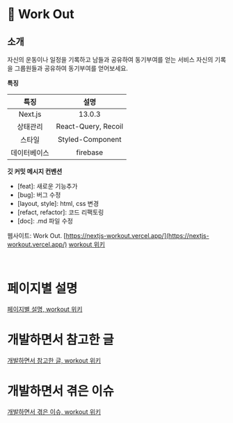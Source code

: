 # 💪 Work Out

## 소개

자신의 운동이나 일정을 기록하고 남들과 공유하여 동기부여를 얻는 서비스
자신의 기록을 그룹원들과 공유하여 동기부여를 얻어보세요.

**특징**

|     특징     |        설명         |
| :----------: | :-----------------: |
|   Next.js    |       13.0.3        |
|   상태관리   | React-Query, Recoil |
|    스타일    |  Styled-Component   |
| 데이터베이스 |      firebase       |

**깃 커밋 메시지 컨벤션**

- [feat]: 새로운 기능추가
- [bug]: 버그 수정
- [layout, style]: html, css 변경
- [refact, refactor]: 코드 리팩토링
- [doc]: .md 파일 수정

웹사이트: Work Out. [https://nextjs-workout.vercel.app/](https://nextjs-workout.vercel.app/)
[workout 위키](https://github.com/sangpyokim/nextjs-workout/wiki)

<br />

# 페이지별 설명

[페이지별 설명, workout 위키](https://github.com/sangpyokim/nextjs-workout/wiki/Home)

# 개발하면서 참고한 글

[개발하면서 참고한 글, workout 위키](https://github.com/sangpyokim/nextjs-workout/wiki/%EA%B0%9C%EB%B0%9C%ED%95%98%EB%A9%B4%EC%84%9C-%EC%B0%B8%EA%B3%A0%ED%95%9C-%EA%B8%80)

# 개발하면서 겪은 이슈

[개발하면서 겪은 이슈, workout 위키](https://github.com/sangpyokim/nextjs-workout/wiki/%EA%B0%9C%EB%B0%9C%ED%95%98%EB%A9%B4%EC%84%9C-%EA%B2%AA%EC%9D%80-%EC%9D%B4%EC%8A%88)
